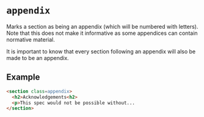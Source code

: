 # `appendix`

Marks a section as being an appendix (which will be numbered with letters). Note that this does not make it informative as some appendices can contain normative material.

It is important to know that every section following an appendix will also be made to be an appendix. 

## Example

```HTML
<section class=appendix>
  <h2>Acknowledgements<h2>
  <p>This spec would not be possible without...
</section>
```
